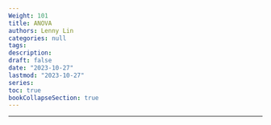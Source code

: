 ```yaml
---
Weight: 101
title: ANOVA
authors: Lenny Lin
categories: null
tags: 
description: 
draft: false
date: "2023-10-27"
lastmod: "2023-10-27"
series:
toc: true
bookCollapseSection: true
---
```



<!--more-->

---



